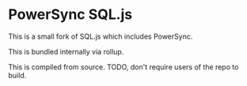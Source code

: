 # PowerSync SQL.js

This is a small fork of SQL.js which includes PowerSync.

This is bundled internally via rollup.

This is compiled from source. TODO, don't require users of the repo to build.
